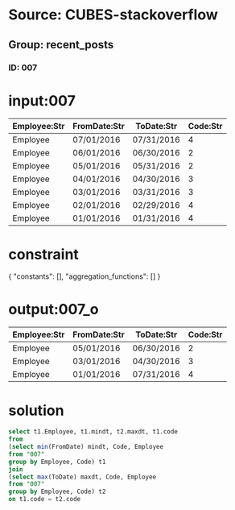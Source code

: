 # Source: CUBES-stackoverflow
## Group: recent_posts
### ID: 007

# input:007

| Employee:Str | FromDate:Str | ToDate:Str | Code:Str |
|---|---|---|---|
| Employee | 07/01/2016 | 07/31/2016 | 4 |
| Employee | 06/01/2016 | 06/30/2016 | 2 |
| Employee | 05/01/2016 | 05/31/2016 | 2 |
| Employee | 04/01/2016 | 04/30/2016 | 3 |
| Employee | 03/01/2016 | 03/31/2016 | 3 |
| Employee | 02/01/2016 | 02/29/2016 | 4 |
| Employee | 01/01/2016 | 01/31/2016 | 4 |

# constraint

{
  "constants": [],
  "aggregation_functions": []
}

# output:007_o

| Employee:Str | FromDate:Str | ToDate:Str | Code:Str |
|---|---|---|---|
| Employee | 05/01/2016 | 06/30/2016 | 2 |
| Employee | 03/01/2016 | 04/30/2016 | 3 |
| Employee | 01/01/2016 | 07/31/2016 | 4 |

# solution

```sql
select t1.Employee, t1.mindt, t2.maxdt, t1.code
from
(select min(FromDate) mindt, Code, Employee
from "007"
group by Employee, Code) t1
join
(select max(ToDate) maxdt, Code, Employee
from "007"
group by Employee, Code) t2
on t1.code = t2.code

```
